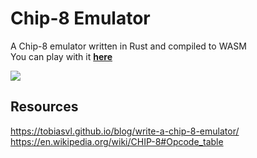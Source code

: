 # Chip-8 Emulator

A Chip-8 emulator written in Rust and compiled to WASM<br/>
You can play with it [**here**](https://nathanielfernandes.ca/chirp/)

![](https://cdn.discordapp.com/attachments/749779629643923548/969687202806263868/unknown.png)


## Resources
https://tobiasvl.github.io/blog/write-a-chip-8-emulator/
https://en.wikipedia.org/wiki/CHIP-8#Opcode_table

